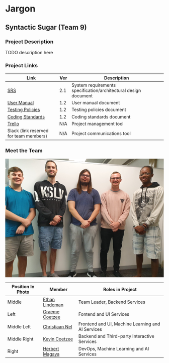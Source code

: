 # Jargon
## Syntactic Sugar (Team 9)
### Project Description
TODO description here

### Project Links
Link | Ver | Description
--- | --- | ---
<a href="https://github.com/cos301-2019-se/Jargon/blob/development/documentation/srs/srs-2.1.pdf" target="blank">SRS</a> | 2.1 | System requirements specification/architectural design document
<a href="https://github.com/cos301-2019-se/Jargon/blob/development/documentation/user-manual/user-manual-1.2.pdf" target="blank">User Manual</a> | 1.2 | User manual document
<a href="https://github.com/cos301-2019-se/Jargon/blob/development/documentation/testing-policy/testing-policy-1.2.pdf" target="blank">Testing Policies</a> | 1.2 | Testing policies document
<a href="https://github.com/cos301-2019-se/Jargon/blob/development/documentation/coding-standards/coding-standards-1.2.pdf" target="blank">Coding Standards</a> | 1.2 | Coding standards document
[Trello](https://trello.com/b/3q7zGrE5/jargon) | N/A | Project management tool
Slack (link reserved for team members) | N/A | Project communications tool

### Meet the Team

![alt text](https://github.com/cos301-2019-se/Jargon/blob/development/documentation/images/group-photo.jpg "Group Photo")

Position In Photo | Member | Roles in Project
--- | --- | ---
Middle | [Ethan Lindeman](https://github.com/plethargy) | Team Leader, Backend Services
Left | [Graeme Coetzee](https://github.com/GraemeCoetzee)| Fontend and UI Services
Middle Left | [Christiaan Nel](https://github.com/nelcht) | Frontend and UI, Machine Learning and AI Services
Middle Right | [Kevin Coetzee](https://github.com/KevinCoetzee10) | Backend and Third-party Interactive Services
Right | [Herbert Magaya](https://github.com/sarrost) | DevOps, Machine Learning and AI Services

